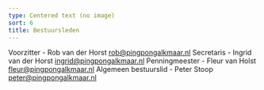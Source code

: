 ```yaml
---
type: Centered text (no image)
sort: 6
title: Bestuursleden
---
```

Voorzitter - Rob van der Horst rob@pingpongalkmaar.nl
Secretaris - Ingrid van der Horst ingrid@pingpongalkmaar.nl
Penningmeester - Fleur van Holst fleur@pingpongalkmaar.nl
Algemeen bestuurslid - Peter Stoop peter@pingpongalkmaar.nl